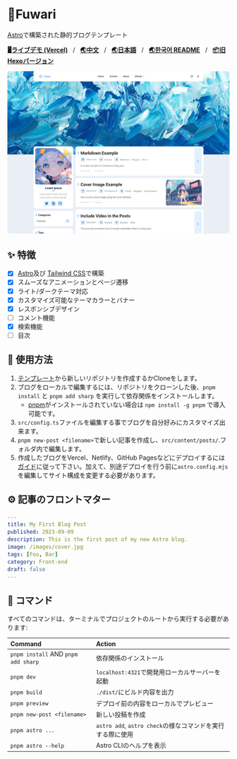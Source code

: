 # 🍥Fuwari

[Astro](https://astro.build)で構築された静的ブログテンプレート

[**🖥️ライブデモ (Vercel)**](https://fuwari.vercel.app)&nbsp;&nbsp;&nbsp;/&nbsp;&nbsp;&nbsp;[**🌏中文**](https://github.com/saicaca/fuwari/blob/main/README.zh-CN.md)&nbsp;&nbsp;&nbsp;/&nbsp;&nbsp;&nbsp;[**🌏日本語**](https://github.com/saicaca/fuwari/blob/main/README.ja-JP.md)&nbsp;&nbsp;&nbsp;/&nbsp;&nbsp;&nbsp;[**🌏한국어 README**](https://github.com/saicaca/fuwari/blob/main/README.ko.md)&nbsp;&nbsp;&nbsp;/&nbsp;&nbsp;&nbsp;[**📦旧Hexoバージョン**](https://github.com/saicaca/hexo-theme-vivia)

![Preview Image](https://raw.githubusercontent.com/saicaca/resource/main/fuwari/home.png)

## ✨ 特徴

- [x] [Astro](https://astro.build)及び [Tailwind CSS](https://tailwindcss.com)で構築
- [x] スムーズなアニメーションとページ遷移
- [x] ライト/ダークテーマ対応
- [x] カスタマイズ可能なテーマカラーとバナー
- [x] レスポンシブデザイン
- [ ] コメント機能
- [x] 検索機能
- [ ] 目次

## 🚀 使用方法

1. [テンプレート](https://github.com/saicaca/fuwari/generate)から新しいリポジトリを作成するかCloneをします。
2. ブログをローカルで編集するには、リポジトリをクローンした後、`pnpm install` と `pnpm add sharp` を実行して依存関係をインストールします。  
   - [pnpm](https://pnpm.io)がインストールされていない場合は `npm install -g pnpm` で導入可能です。
3. `src/config.ts`ファイルを編集する事でブログを自分好みにカスタマイズ出来ます。
4. `pnpm new-post <filename>`で新しい記事を作成し、`src/content/posts/`.フォルダ内で編集します。
5. 作成したブログをVercel、Netlify、GitHub Pagesなどにデプロイするには[ガイド](https://docs.astro.build/ja/guides/deploy/)に従って下さい。加えて、別途デプロイを行う前に`astro.config.mjs`を編集してサイト構成を変更する必要があります。

## ⚙️ 記事のフロントマター

```yaml
---
title: My First Blog Post
published: 2023-09-09
description: This is the first post of my new Astro blog.
image: /images/cover.jpg
tags: [Foo, Bar]
category: Front-end
draft: false
---
```

## 🧞 コマンド

すべてのコマンドは、ターミナルでプロジェクトのルートから実行する必要があります:

| Command                             | Action                                           |
|:------------------------------------|:-------------------------------------------------|
| `pnpm install` AND `pnpm add sharp` | 依存関係のインストール                           |
| `pnpm dev`                          | `localhost:4321`で開発用ローカルサーバーを起動      |
| `pnpm build`                        | `./dist/`にビルド内容を出力          |
| `pnpm preview`                      | デプロイ前の内容をローカルでプレビュー     |
| `pnpm new-post <filename>`          | 新しい投稿を作成                                |
| `pnpm astro ...`                    | `astro add`, `astro check`の様なコマンドを実行する際に使用 |
| `pnpm astro --help`                 | Astro CLIのヘルプを表示                     |
